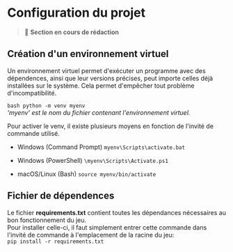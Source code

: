# Configuration du projet

> 🚧 **Section en cours de rédaction**

## Création d'un environnement virtuel
Un environnement virtuel permet d'exécuter un programme avec des dépendences, ainsi que leur versions précises, peut importe celles déjà installées sur le système.
Cela permet d'empêcher tout problème d'incompatibilité.

```bash python -m venv myenv```
<br/>*'myenv' est le nom du fichier contenant l'environnement virtuel.*

Pour activer le venv, il existe plusieurs moyens en fonction de l'invité de commande utilisé.<br/>
- Windows (Command Prompt)
```myenv\Scripts\activate.bat```

- Windows (PowerShell)
```\myenv\Scripts\Activate.ps1```

- macOS/Linux (Bash)
```source myenv/bin/activate```


## Fichier de dépendences
Le fichier **requirements.txt** contient toutes les dépendances nécessaires au bon fonctionnement du jeu.<br/>
Pour installer celle-ci, il faut simplement entrer cette commande dans l'invité de commande à l'emplacement de la racine du jeu:<br/>
```pip install -r requirements.txt```